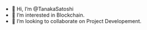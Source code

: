 - 👋 Hi, I’m @TanakaSatoshi
- 👀 I’m interested in Blockchain.
- 💞️ I’m looking to collaborate on Project Developement.

<!---
TanakaSatoshi0529/TanakaSatoshi0529 is a ✨ special ✨ repository because its `README.md` (this file) appears on your GitHub profile.
You can click the Preview link to take a look at your changes.
--->
